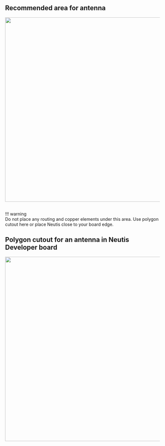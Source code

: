 ## Recommended  area for antenna

<div style="text-align: ceter;"><img src="../../img/hardware-integration/antenna-area.png" style="width: 600px;"></div><br>

!!! warning  
    Do not place any routing and copper elements under this area.
    Use polygon cutout here or place Neutis close to your board edge.

## Polygon cutout for an antenna in Neutis Developer board

<div style="text-align: ceter;"><img src="../../img/hardware-integration/polygon-cutout.png" style="width: 600px;"></div><br>
